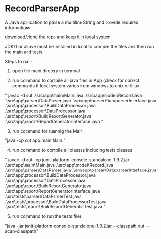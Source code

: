 # RecordParserApp
A Java application to parse a multiline String and provide required informations

download/clone the repo and keep it in local system

JDK11 or above must be installed in local to compile the files and then run the main and tests

Steps to run - 
1. open the main diretory in termnal

2. run command to compile all java files in App (check for correct commands if local system varies from windows to unix or linux

" javac -d out .\src\app\main\Main.java .\src\app\model\Record.java .\src\app\parser\DataParser.java .\src\app\parser\DataparserInterface.java .\src\app\processor\BuildDataProcessor.java .\src\app\processor\DataProcessor.java .\src\app\report\BuildReportGenerator.java .\src\app\report\ReportGeneratorInterface.java
"

3. run command for runnnig the Main 

"java -cp out app.main.Main "

4. run command to compile all classes including tests classes

" javac -d out -cp junit-platform-console-standalone-1.9.2.jar .\src\app\main\Main.java .\src\app\model\Record.java .\src\app\parser\DataParser.java .\src\app\parser\DataparserInterface.java .\src\app\processor\BuildDataProcessor.java .\src\app\processor\DataProcessor.java .\src\app\report\BuildReportGenerator.java .\src\app\report\ReportGeneratorInterface.java .\src\tests\parser\DataParserTest.java .\src\tests\processor\BuildDataProcessorTest.java .\src\tests\report\BuildReportGeneratorTest.java
"

5. run command to run the tests files

"java -jar junit-platform-console-standalone-1.9.2.jar --classpath out --scan-classpath"



